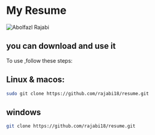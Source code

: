 
# My Resume

![Abolfazl Rajabi](https://abolfazl-rajabi.ir)

## you can download and use it 

To use ,follow these steps:

## Linux & macos:

```bash
sudo git clone https://github.com/rajabi18/resume.git
```

## windows

```bash
git clone https://github.com/rajabi18/resume.git
```


